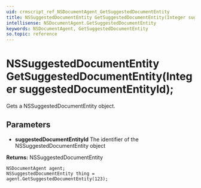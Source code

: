 ```yaml
---
uid: crmscript_ref_NSDocumentAgent_GetSuggestedDocumentEntity
title: NSSuggestedDocumentEntity GetSuggestedDocumentEntity(Integer suggestedDocumentEntityId);
intellisense: NSDocumentAgent.GetSuggestedDocumentEntity
keywords: NSDocumentAgent, GetSuggestedDocumentEntity
so.topic: reference
---
```


# NSSuggestedDocumentEntity GetSuggestedDocumentEntity(Integer suggestedDocumentEntityId);

Gets a NSSuggestedDocumentEntity object.

## Parameters

* **suggestedDocumentEntityId** The identifier of the NSSuggestedDocumentEntity object

**Returns:** NSSuggestedDocumentEntity

```crmscript
NSDocumentAgent agent;
NSSuggestedDocumentEntity thing = agent.GetSuggestedDocumentEntity(123);
```

